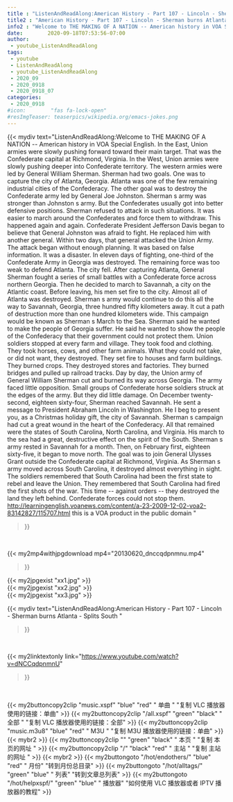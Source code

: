 ```yaml
---
title : "ListenAndReadAlong:American History - Part 107 - Lincoln - Sherman burns Atlanta - Splits South "
title2 : "American History - Part 107 - Lincoln - Sherman burns Atlanta - Splits South "
info2 : "Welcome to THE MAKING OF A NATION -- American history in VOA Special English. In the East, Union armies were slowly pushing forward toward their main target. That was the Confederate capital at Richmond, Virginia. In the West, Union armies were slowly pushing deeper into Confederate territory. The western armies were led by General William Sherman. Sherman had two goals. One was to capture the city of Atlanta, Georgia. Atlanta was one of the few remaining industrial cities of the Confederacy. The other goal was to destroy the Confederate army led by General Joe Johnston. Sherman s army was stronger than Johnston s army. But the Confederates usually got into better defensive positions. Sherman refused to attack in such situations. It was easier to march around the Confederates and force them to withdraw. This happened again and again. Confederate President Jefferson Davis began to believe that General Johnston was afraid to fight. He replaced him with another general. Within two days, that general attacked the Union Army. The attack began without enough planning. It was based on false information. It was a disaster. In eleven days of fighting, one-third of the Confederate Army in Georgia was destroyed. The remaining force was too weak to defend Atlanta. The city fell. After capturing Atlanta, General Sherman fought a series of small battles with a Confederate force across northern Georgia. Then he decided to march to Savannah, a city on the Atlantic coast. Before leaving, his men set fire to the city. Almost all of Atlanta was destroyed. Sherman s army would continue to do this all the way to Savannah, Georgia, three hundred fifty kilometers away. It cut a path of destruction more than one hundred kilometers wide. This campaign would be known as Sherman s March to the Sea. Sherman said he wanted to make the people of Georgia suffer. He said he wanted to show the people of the Confederacy that their government could not protect them. Union soldiers stopped at every farm and village. They took food and clothing. They took horses, cows, and other farm animals. What they could not take, or did not want, they destroyed. They set fire to houses and farm buildings. They burned crops. They destroyed stores and factories. They burned bridges and pulled up railroad tracks. Day by day, the Union army of General William Sherman cut and burned its way across Georgia. The army faced little opposition. Small groups of Confederate horse soldiers struck at the edges of the army. But they did little damage. On December twenty-second, eighteen sixty-four, Sherman reached Savannah. He sent a message to President Abraham Lincoln in Washington. He    I beg to present you, as a Christmas holiday gift, the city of Savannah.  Sherman s campaign had cut a great wound in the heart of the Confederacy. All that remained were the states of South Carolina, North Carolina, and Virginia. His march to the sea had a great, destructive effect on the spirit of the South. Sherman s army rested in Savannah for a month. Then, on February first, eighteen sixty-five, it began to move north. The goal was to join General Ulysses Grant outside the Confederate capital at Richmond, Virginia. As Sherman s army moved across South Carolina, it destroyed almost everything in sight. The soldiers remembered that South Carolina had been the first state to rebel and leave the Union. They remembered that South Carolina had fired the first shots of the war. This time -- against orders -- they destroyed the land they left behind. Confederate forces could not stop them. http://learningenglish.voanews.com/content/a-23-2009-12-02-voa2-83142827/115707.html this is a VOA product in the public domain "
date:        2020-09-18T07:53:56-07:00
author:
 - youtube_ListenAndReadAlong
tags:
 - youtube
 - ListenAndReadAlong
 - youtube_ListenAndReadAlong
 - 2020_09
 - 2020_0918
 - 2020_0918_07
categories:
 - 2020_0918
#icon:        "fas fa-lock-open"
#resImgTeaser: teaserpics/wikipedia.org/emacs-jokes.png
---
```


{{< mydiv text="ListenAndReadAlong:Welcome to THE MAKING OF A NATION -- American history in VOA Special English. In the East, Union armies were slowly pushing forward toward their main target. That was the Confederate capital at Richmond, Virginia. In the West, Union armies were slowly pushing deeper into Confederate territory. The western armies were led by General William Sherman. Sherman had two goals. One was to capture the city of Atlanta, Georgia. Atlanta was one of the few remaining industrial cities of the Confederacy. The other goal was to destroy the Confederate army led by General Joe Johnston. Sherman s army was stronger than Johnston s army. But the Confederates usually got into better defensive positions. Sherman refused to attack in such situations. It was easier to march around the Confederates and force them to withdraw. This happened again and again. Confederate President Jefferson Davis began to believe that General Johnston was afraid to fight. He replaced him with another general. Within two days, that general attacked the Union Army. The attack began without enough planning. It was based on false information. It was a disaster. In eleven days of fighting, one-third of the Confederate Army in Georgia was destroyed. The remaining force was too weak to defend Atlanta. The city fell. After capturing Atlanta, General Sherman fought a series of small battles with a Confederate force across northern Georgia. Then he decided to march to Savannah, a city on the Atlantic coast. Before leaving, his men set fire to the city. Almost all of Atlanta was destroyed. Sherman s army would continue to do this all the way to Savannah, Georgia, three hundred fifty kilometers away. It cut a path of destruction more than one hundred kilometers wide. This campaign would be known as Sherman s March to the Sea. Sherman said he wanted to make the people of Georgia suffer. He said he wanted to show the people of the Confederacy that their government could not protect them. Union soldiers stopped at every farm and village. They took food and clothing. They took horses, cows, and other farm animals. What they could not take, or did not want, they destroyed. They set fire to houses and farm buildings. They burned crops. They destroyed stores and factories. They burned bridges and pulled up railroad tracks. Day by day, the Union army of General William Sherman cut and burned its way across Georgia. The army faced little opposition. Small groups of Confederate horse soldiers struck at the edges of the army. But they did little damage. On December twenty-second, eighteen sixty-four, Sherman reached Savannah. He sent a message to President Abraham Lincoln in Washington. He    I beg to present you, as a Christmas holiday gift, the city of Savannah.  Sherman s campaign had cut a great wound in the heart of the Confederacy. All that remained were the states of South Carolina, North Carolina, and Virginia. His march to the sea had a great, destructive effect on the spirit of the South. Sherman s army rested in Savannah for a month. Then, on February first, eighteen sixty-five, it began to move north. The goal was to join General Ulysses Grant outside the Confederate capital at Richmond, Virginia. As Sherman s army moved across South Carolina, it destroyed almost everything in sight. The soldiers remembered that South Carolina had been the first state to rebel and leave the Union. They remembered that South Carolina had fired the first shots of the war. This time -- against orders -- they destroyed the land they left behind. Confederate forces could not stop them. http://learningenglish.voanews.com/content/a-23-2009-12-02-voa2-83142827/115707.html this is a VOA product in the public domain "
>}}
<br>


{{< my2mp4withjpgdownload mp4="20130620_dnccqdpnmnu.mp4"
>}}

{{< my2jpgexist "xx1.jpg" >}}<br>
{{< my2jpgexist "xx2.jpg" >}}<br>
{{< my2jpgexist "xx3.jpg" >}}<br>



{{< mydiv text="ListenAndReadAlong:American History - Part 107 - Lincoln - Sherman burns Atlanta - Splits South "
>}}
<br>

{{< my2linktextonly link="https://www.youtube.com/watch?v=dNCCqdpnmnU"
>}}


<br>

{{< my2buttoncopy2clip "music.xspf"        "blue"   "red"    " 单曲 "  "复制 VLC 播放器使用的链接：单曲" >}} {{< my2buttoncopy2clip "/all.xspf"         "green"  "black"  " 全部 "  "复制 VLC 播放器使用的链接：全部" >}} {{< my2buttoncopy2clip "music.m3u8"        "blue"   "red"    " M3U  "    "复制 M3U 播放器使用的链接：单曲" >}} {{< mybr2 >}} {{< my2buttoncopy2clip ""                  "green"  "black"  " 本页 "    "复制 本页的网址 " >}} {{< my2buttoncopy2clip "/"                 "black"  "red"    " 主站 "    "复制 主站的网址 " >}} {{< mybr2 >}} {{< my2buttongoto      "/hot/endothers/"   "blue"   "red"    " 月份"   "转到月份总目录" >}} {{< my2buttongoto      "/hot/alltags/"     "green"  "blue"   " 列表"   "转到文章总列表" >}} {{< my2buttongoto      "/hot/helpxspf/"    "green"  "blue"   " 播放器" "如何使用 VLC 播放器或者 IPTV 播放器的教程" >}} 
